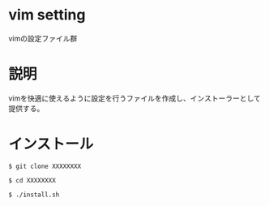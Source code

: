 # vim setting
vimの設定ファイル群

# 説明
vimを快適に使えるように設定を行うファイルを作成し、インストーラーとして提供する。

# インストール
`$ git clone XXXXXXXX`

`$ cd XXXXXXXX`

`$ ./install.sh`

